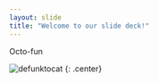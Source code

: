 ```yaml
---
layout: slide
title: "Welcome to our slide deck!"
---
```


Octo-fun

![defunktocat](https://octodex.github.com/images/defunktocat.png)
{: .center}
